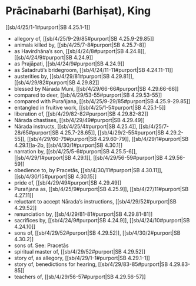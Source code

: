 # Prācīnabarhi (Barhiṣat), King

[[sb/4/25/1-1#purport|SB 4.25.1-1]]

* allegory of, [[sb/4/25/9-29/85#purport|SB 4.25.9-29.85]]
* animals killed by, [[sb/4/25/7-8#purport|SB 4.25.7-8]]
* as Havirdhāna’s son, [[sb/4/24/8#purport|SB 4.24.8]], [[sb/4/24/9#purport|SB 4.24.9]]
* as Prajāpati, [[sb/4/24/9#purport|SB 4.24.9]]
* as Śatadruti’s bridegroom, [[sb/4/24/11-11#purport|SB 4.24.11-11]]
* austerities by, [[sb/4/29/81#purport|SB 4.29.81]], [[sb/4/29/82#purport|SB 4.29.82]]
* blessed by Nārada Muni, [[sb/4/29/66-66#purport|SB 4.29.66-66]]
* compared to deer, [[sb/4/29/53-55#purport|SB 4.29.53-55]]
* compared with Purañjana, [[sb/4/25/9-29/85#purport|SB 4.25.9-29.85]]
* entangled in fruitive work, [[sb/4/25/1-5#purport|SB 4.25.1-5]]
* liberation of, [[sb/4/29/82-82#purport|SB 4.29.82-82]]
* Nārada chastises, [[sb/4/29/49#purport|SB 4.29.49]]
* Nārada instructs, [[sb/4/25/4#purport|SB 4.25.4]], [[sb/4/25/7-28/65#purport|SB 4.25.7-28.65]], [[sb/4/29/2-55#purport|SB 4.29.2-55]], [[sb/4/29/60-79#purport|SB 4.29.60-79]], [[sb/4/29/1#purport|SB 4.29.1]]a-2b, [[sb/4/30/1#purport|SB 4.30.1]]
* narration by, [[sb/4/25/5-6#purport|SB 4.25.5-6]], [[sb/4/29/1#purport|SB 4.29.1]], [[sb/4/29/56-59#purport|SB 4.29.56-59]]
* obedience to, by Pracetās, [[sb/4/30/11#purport|SB 4.30.11]], [[sb/4/30/15#purport|SB 4.30.15]]
* pride of, [[sb/4/29/49#purport|SB 4.29.49]]
* Purañjana as, [[sb/4/25/9#purport|SB 4.25.9]], [[sb/4/27/11#purport|SB 4.27.11]]
* reluctant to accept Nārada’s instructions, [[sb/4/29/52#purport|SB 4.29.52]]
* renunciation by, [[sb/4/29/81-81#purport|SB 4.29.81-81]]
* sacrifices by, [[sb/4/24/9#purport|SB 4.24.9]], [[sb/4/24/10#purport|SB 4.24.10]]
* sons of, [[sb/4/29/52#purport|SB 4.29.52]], [[sb/4/30/2#purport|SB 4.30.2]]
* sons of. See: Pracetās 
* spiritual master of, [[sb/4/29/52#purport|SB 4.29.52]]
* story of, as allegory, [[sb/4/29/1-1#purport|SB 4.29.1-1]]
* story of, benedictions for hearing, [[sb/4/29/83-85#purport|SB 4.29.83-85]]
* teachers of, [[sb/4/29/56-57#purport|SB 4.29.56-57]]
